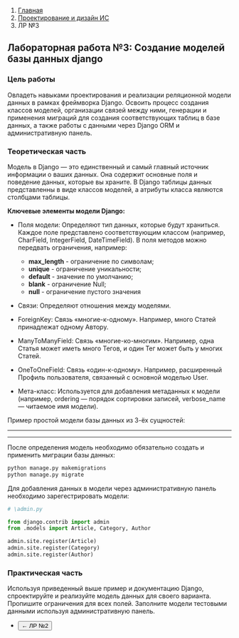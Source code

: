 <ol class="breadcrumb">
  <li class="breadcrumb-item"><a href="{{ site.baseurl }}/index">Главная</a></li>
  <li class="breadcrumb-item"><a href="{{ site.baseurl }}/design-systems/index">Проектирование и дизайн ИС</a></li>
  <li class="breadcrumb-item active">ЛР №3</li>
</ol>

## Лабораторная работа №3: Создание моделей базы данных django

### Цель работы

Овладеть навыками проектирования и реализации реляционной модели данных в рамках фреймворка Django. Освоить процесс создания классов моделей, организации связей между ними, генерации и применения миграций для создания соответствующих таблиц в базе данных, а также работы с данными через Django ORM и административную панель.

### Теоретическая часть
Модель в Django — это единственный и самый главный источник информации о ваших данных. Она содержит основные поля и поведение данных, которые вы храните. В Django таблицы данных представленны в виде классов моделей, а атрибуты класса являются столбцами таблицы.  

**Ключевые элементы модели Django:**
- Поля модели: Определяют тип данных, которые будут храниться. Каждое поле представлено соответствующим классом (например, CharField, IntegerField, DateTimeField). В поля методов можно передвать ограничения, например: 
    - **max_length** - ограничение по символам;
    - **unique** - ограничение уникальности;
    - **default** - значение по умолчанию;
    - **blank** - ограничение Null;
    - **null** - ограничение пустого значения

- Связи: Определяют отношения между моделями.

- ForeignKey: Связь «многие-к-одному». Например, много Статей принадлежат одному Автору.

- ManyToManyField: Связь «многие-ко-многим». Например, одна Статья может иметь много Тегов, и один Тег может быть у многих Статей.

- OneToOneField: Связь «один-к-одному». Например, расширенный Профиль пользователя, связанный с основной моделью User.

- Мета-класс: Используется для добавления метаданных к модели (например, ordering — порядок сортировки записей, verbose_name — читаемое имя модели).

Пример простой модели базы данных из 3-ёх сущностей:

___

___

После определения модель необходимо обязательно создать и применить миграции базы данных:

```python
python manage.py makemigrations
python manage.py migrate
```

Для добавления данных в модели через административную панель необходимо зарегестрировать модели:
```python
# \admin.py

from django.contrib import admin
from .models import Article, Category, Author

admin.site.register(Article)
admin.site.register(Category)
admin.site.register(Author)
```

### Практическая часть

Используя приведенный выше пример и документацию Django, спроектируйте и реализуйте модель данных для своего варианта. Пропишите ограничения для всех полей. Заполните модели тестовыми данными используя административную панель.

<div class="row">
  <div class="col-lg-12">
    <ul class="list-unstyled">
      <li>
        <button type="button" class="btn btn-primary" onclick="window.location.href='{{ site.baseurl }}/design-systems/labs/lab2';">← ЛР №2</button>
      </li>
    </ul>
  </div>


